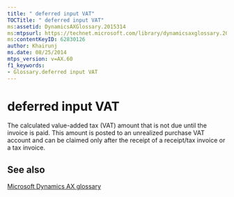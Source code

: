 ```yaml
---
title: " deferred input VAT"
TOCTitle: " deferred input VAT"
ms:assetid: DynamicsAXGlossary.2015314
ms:mtpsurl: https://technet.microsoft.com/library/dynamicsaxglossary.2015314(v=AX.60)
ms:contentKeyID: 62830126
author: Khairunj
ms.date: 08/25/2014
mtps_version: v=AX.60
f1_keywords:
- Glossary.deferred input VAT
---
```


# deferred input VAT

The calculated value-added tax (VAT) amount that is not due until the invoice is paid. This amount is posted to an unrealized purchase VAT account and can be claimed only after the receipt of a receipt/tax invoice or a tax invoice.

## See also

[Microsoft Dynamics AX glossary](glossary/microsoft-dynamics-ax-glossary.md)

  


